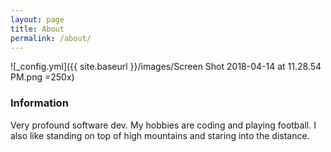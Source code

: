 ```yaml
---
layout: page
title: About
permalink: /about/
---
```


![_config.yml]({{ site.baseurl }}/images/Screen Shot 2018-04-14 at 11.28.54 PM.png =250x)

### Information

Very profound software dev.  My hobbies are coding and playing football.  I also like standing on top of high mountains and staring into the distance.
